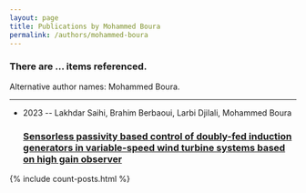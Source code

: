 ```yaml
---
layout: page
title: Publications by Mohammed Boura
permalink: /authors/mohammed-boura
---
```


<h3 id="number-posts">There are ... items referenced.</h3>
<p id='info-authors'>Alternative author names: Mohammed Boura.</p>
<hr />
<ul class="post-list">
<li><span class='post-meta'>2023 -- Lakhdar Saihi, Brahim Berbaoui, Larbi Djilali, Mohammed Boura</span><h3><a class='post-link' href="{{ site.baseurl }}/sensorless-passivity-based-control-of-doubly-fed-induction-generators-in-variable-speed-wind-turbine-systems-based-on-high-gain-observer">Sensorless passivity based control of doubly-fed induction generators in variable-speed wind turbine systems based on high gain observer</a></h3></li>

</ul>
{% include count-posts.html %}
